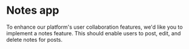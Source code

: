 # Notes app

To enhance our platform's user collaboration features, we'd like
you to implement a notes feature. This should enable users to post, edit, and
delete notes for posts.
